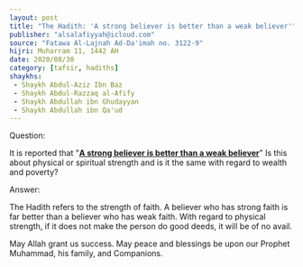 ```yaml
---
layout: post
title: "The Hadith: 'A strong believer is better than a weak believer'"
publisher: "alsalafiyyah@icloud.com"
source: "Fatawa Al-Lajnah Ad-Da'imah no. 3122-9"
hijri: Muharram 11, 1442 AH
date: 2020/08/30
category: [tafsir, hadiths]
shaykhs: 
 - Shaykh Abdul-Aziz Ibn Baz
 - Shaykh Abdul-Razzaq al-Afify
 - Shaykh Abdullah ibn Ghudayyan
 - Shaykh Abdullah ibn Qa'ud
---
```


Question: 

It is reported that "**[A strong believer is better than a weak believer](https://www.instagram.com/p/CEB9ih3DtGZ/ "A strong believer is better than a weak believer")**" Is this about physical or spiritual strength and is it the same with regard to wealth and poverty?

Answer:

The Hadith refers to the strength of faith. A believer who has strong faith is far better than a believer who has weak faith. With regard to physical strength, if it does not make the person do good deeds, it will be of no avail.

May Allah grant us success. May peace and blessings be upon our Prophet Muhammad, his family, and Companions.
